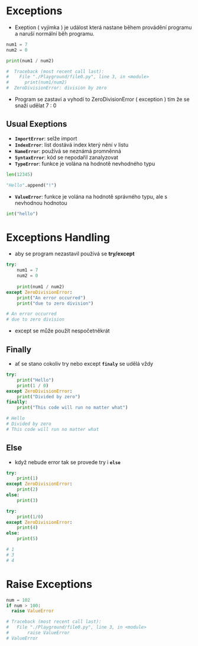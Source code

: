 # Exceptions

-  Exeption ( vyjímka ) je událost která nastane během provádění programu a naruší normální běh programu.

``` python
num1 = 7
num2 = 0

print(num1 / num2)

#  Traceback (most recent call last):
#    File "./Playground/file0.py", line 3, in <module>
#      print(num1/num2)
#  ZeroDivisionError: division by zero
```

- Program se zastaví a vyhodí to ZeroDivisionError ( exception ) tím že se snaží udělat 7 : 0 

## Usual Exeptions

- **`ImportError`**: selže import
- **`IndexError`**: list dostává index který nění v listu
- **`NameError`**: používá se neznámá promněnná
- **`SyntaxError`**: kód se nepodařil zanalyzovat
- **`TypeError`**: funkce je volána na hodnotě nevhodného typu

``` python
len(12345)

"Hello".append("!")
```

- **`ValueError`**: funkce je volána na hodnotě správného typu, ale s nevhodnou hodnotou

``` python
int("hello")
```

# Exceptions Handling

- aby se program nezastavil používá se **try/except**

``` python
try:
    num1 = 7
    num2 = 0
    
    print(num1 / num2)
except ZeroDivisionError:
    print("An error occurred")
    print("due to zero division")

# An error occurred
# due to zero division
```

- except se může použít nespočetněkrát

## Finally

- ať se stano cokoliv try nebo except **`finaly`** se udělá vždy

``` python
try:
    print("Hello")
    print(1 / 0)
except ZeroDivisionError:
    print("Divided by zero")
finally:
    print("This code will run no matter what")

# Hello
# Divided by zero
# This code will run no matter what
```

## Else

- když nebude error tak se provede try i **`else`**

``` python
try:
    print(1)
except ZeroDivisionError:
    print(2)
else:
    print(3)

try:
    print(1/0)
except ZeroDivisionError:
    print(4)
else:
    print(5)

# 1
# 3
# 4
```

# Raise Exceptions

``` python
num = 102
if num > 100:
  raise ValueError

# Traceback (most recent call last):
#   File "./Playground/file0.py", line 3, in <module>
#       raise ValueError
# ValueError
```

